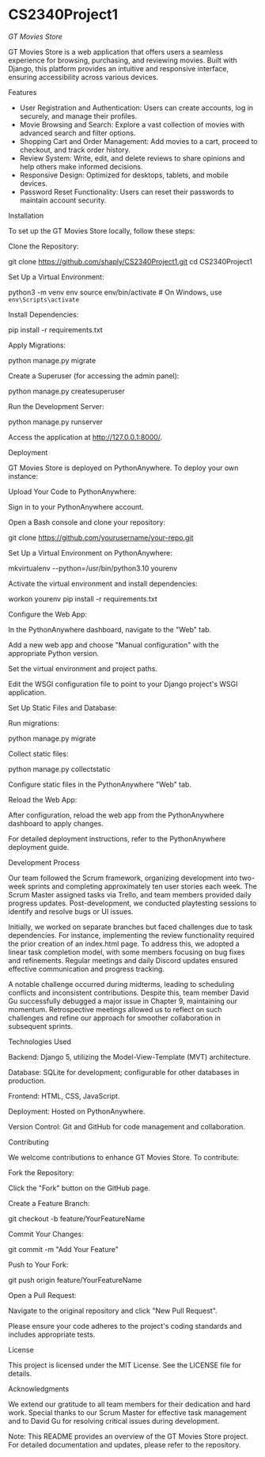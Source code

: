# CS2340Project1
*GT Movies Store*

GT Movies Store is a web application that offers users a seamless experience for browsing, purchasing, and reviewing movies. Built with Django, this platform provides an intuitive and responsive interface, ensuring accessibility across various devices.

Features
* User Registration and Authentication: Users can create accounts, log in securely, and manage their profiles.
* Movie Browsing and Search: Explore a vast collection of movies with advanced search and filter options.
* Shopping Cart and Order Management: Add movies to a cart, proceed to checkout, and track order history.
* Review System: Write, edit, and delete reviews to share opinions and help others make informed decisions.
* Responsive Design: Optimized for desktops, tablets, and mobile devices.
* Password Reset Functionality: Users can reset their passwords to maintain account security.

Installation

To set up the GT Movies Store locally, follow these steps:

Clone the Repository:

git clone https://github.com/shaply/CS2340Project1.git
cd CS2340Project1

Set Up a Virtual Environment:

python3 -m venv env
source env/bin/activate  # On Windows, use `env\Scripts\activate`

Install Dependencies:

pip install -r requirements.txt

Apply Migrations:

python manage.py migrate

Create a Superuser (for accessing the admin panel):

python manage.py createsuperuser

Run the Development Server:

python manage.py runserver

Access the application at http://127.0.0.1:8000/.

Deployment

GT Movies Store is deployed on PythonAnywhere. To deploy your own instance:

Upload Your Code to PythonAnywhere:

Sign in to your PythonAnywhere account.

Open a Bash console and clone your repository:

git clone https://github.com/yourusername/your-repo.git

Set Up a Virtual Environment on PythonAnywhere:

mkvirtualenv --python=/usr/bin/python3.10 yourenv

Activate the virtual environment and install dependencies:

workon yourenv
pip install -r requirements.txt

Configure the Web App:

In the PythonAnywhere dashboard, navigate to the "Web" tab.

Add a new web app and choose "Manual configuration" with the appropriate Python version.

Set the virtual environment and project paths.

Edit the WSGI configuration file to point to your Django project's WSGI application.

Set Up Static Files and Database:

Run migrations:

python manage.py migrate

Collect static files:

python manage.py collectstatic

Configure static files in the PythonAnywhere "Web" tab.

Reload the Web App:

After configuration, reload the web app from the PythonAnywhere dashboard to apply changes.

For detailed deployment instructions, refer to the PythonAnywhere deployment guide.

Development Process

Our team followed the Scrum framework, organizing development into two-week sprints and completing approximately ten user stories each week. The Scrum Master assigned tasks via Trello, and team members provided daily progress updates. Post-development, we conducted playtesting sessions to identify and resolve bugs or UI issues.

Initially, we worked on separate branches but faced challenges due to task dependencies. For instance, implementing the review functionality required the prior creation of an index.html page. To address this, we adopted a linear task completion model, with some members focusing on bug fixes and refinements. Regular meetings and daily Discord updates ensured effective communication and progress tracking.

A notable challenge occurred during midterms, leading to scheduling conflicts and inconsistent contributions. Despite this, team member David Gu successfully debugged a major issue in Chapter 9, maintaining our momentum. Retrospective meetings allowed us to reflect on such challenges and refine our approach for smoother collaboration in subsequent sprints.

Technologies Used

Backend: Django 5, utilizing the Model-View-Template (MVT) architecture.

Database: SQLite for development; configurable for other databases in production.

Frontend: HTML, CSS, JavaScript.

Deployment: Hosted on PythonAnywhere.

Version Control: Git and GitHub for code management and collaboration.

Contributing

We welcome contributions to enhance GT Movies Store. To contribute:

Fork the Repository:

Click the "Fork" button on the GitHub page.

Create a Feature Branch:

git checkout -b feature/YourFeatureName

Commit Your Changes:

git commit -m "Add Your Feature"

Push to Your Fork:

git push origin feature/YourFeatureName

Open a Pull Request:

Navigate to the original repository and click "New Pull Request".

Please ensure your code adheres to the project's coding standards and includes appropriate tests.

License

This project is licensed under the MIT License. See the LICENSE file for details.

Acknowledgments

We extend our gratitude to all team members for their dedication and hard work. Special thanks to our Scrum Master for effective task management and to David Gu for resolving critical issues during development.

Note: This README provides an overview of the GT Movies Store project. For detailed documentation and updates, please refer to the repository.
